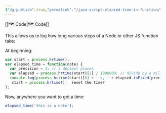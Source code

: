 ```yaml
---
{"dg-publish":true,"permalink":"/java-script-elapsed-time-in-function/"}
---
```



[[🗺️ Code\|🗺️ Code]]

This allows us to log how long various steps of a Node or other JS function take:

At beginning:

```js
var start = process.hrtime();
var elapsed_time = function(note) {
  var precision = 3; // 3 decimal places
  var elapsed = process.hrtime(start)[1] / 1000000; // divide by a million to get nano to milli
  console.log(process.hrtime(start)[0] + ' s, ' + elapsed.toFixed(precision) + ' ms - ' + note); // print message + time
   start = process.hrtime();  reset the timer
};
```

Now, anywhere you want to get a time:

```js
elapsed_time('this is a note');
```
